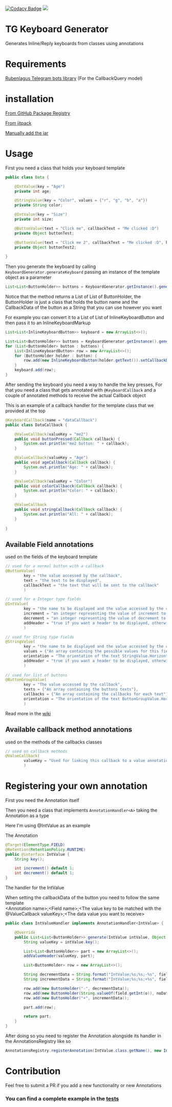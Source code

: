 [![Codacy Badge](https://api.codacy.com/project/badge/Grade/d5d2f57503aa41f6b89d8901aeb093e4)](https://www.codacy.com/manual/MouamleH/tg-keyboard-generator?utm_source=github.com&amp;utm_medium=referral&amp;utm_content=MouamleH/tg-keyboard-generator&amp;utm_campaign=Badge_Grade)
[![](https://jitpack.io/v/MouamleH/tg-keyboard-generator.svg)](https://jitpack.io/#MouamleH/tg-keyboard-generator)

# TG Keyboard Generator

Generates Inline/Reply keyboards from classes using annotations

# Requirements
[Rubenlagus Telegram bots library](https://github.com/rubenlagus/TelegramBots) (For the CallbackQuery model)

# installation
[From GitHub Package Registry](https://github.com/MouamleH/tg-keyboard-generator/packages)

[From jitpack](https://jitpack.io/#MouamleH/tg-keyboard-generator)

[Manually add the jar](https://github.com/MouamleH/tg-keyboard-generator/blob/master/dist/tg-keyboard-generator-2.2-beta.jar)

# Usage
First you need a class that holds your keyboard template
```java
public class Data {

    @IntValue(key = "Age")
    private int age;

    @StringValue(key = "Color", values = {"r", "g", "b", "a"})
    private String color;

    @IntValue(key = "Size")
    private int size;

    @ButtonValue(text = "Click me", callbackText = "Me clicked :D")
    private Object buttonTest;

    @ButtonValue(text = "Click me 2", callbackText = "Me clicked :D", key = "me2")
    private Object buttonTest2;
    
}

```

Then you generate the keyboard by calling `KeyboardGenerator.generateKeyboard` 
passing an instance of the template object as a parameter

```java
List<List<ButtonHolder>> buttons = KeyboardGenerator.getInstance().generateKeyboard(new Data());
```

Notice that the method returns a List of List of ButtonHolder, 
the ButtonHolder is just a class that holds the button name and the CallbackData of the button as a String
that you can use however you want


For example you can convert it to a List of List of InlineKeyboardButton and then pass it to an InlineKeyboardMarkup
```java
List<List<InlineKeyboardButton>> keyboard = new ArrayList<>();

List<List<ButtonHolder>> buttons = KeyboardGenerator.getInstance().generateKeyboard(new Data());
for (List<ButtonHolder> button : buttons) {
    List<InlineKeyboardButton> row = new ArrayList<>();
    for (ButtonHolder holder : button) {
        row.add(new InlineKeyboardButton(holder.getText()).setCallbackData(holder.getData()));
    }
    keyboard.add(row);
}
```

After sending the keyboard you need a way to handle the key presses,
For that you need a class that gets annotated with `@KeyboardCallback` and a couple of 
annotated methods to receive the actual Callback object

This is an example of a callback handler for the template class that we provided at the top
```java
@KeyboardCallback(name = "dataCallback")
public class DataCallback {

    @ValueCallback(valueKey = "me2")
    public void buttonPressed(Callback callback) {
        System.out.println("me2 button: " + callback);
    }

    @ValueCallback(valueKey = "Age")
    public void ageCallback(Callback callback) {
        System.out.println("Age: " + callback);
    }

    @ValueCallback(valueKey = "Color")
    public void colorCallbacck(Callback callback) {
        System.out.println("Color: " + callback);
    }

    @ValueCallback
    public void stringCallback(Callback callback) {
        System.out.println("All: " + callback);
    }
    
}

```


## Available Field annotations
used on the fields of the keyboard template
```java
// used for a normal button with a callback
@ButtonValue(
        key = "the value accessed by the callback",
        text = "the text to be displayed",
        callbackText = "the text that will be sent to the callback"
        )

// used for a Integer type fields
@IntValue(
        key = "the name to be displayed and the value accessed by the callback", 
        increment = "an integer representing the value of increment to the integer",
        decrement = "an integer representing the value of decrement to the integer",
        addHeader = "true if you want a header to be displayed, otherwise false"
        )

// used for String type fields
@StringValue(
        key = "the name to be displayed and the value accessed by the callback",
        values = {"An array containing the possible values for this field"},
        orientation = "The orientation of the text StringValue.Horizontal or StringValue.Vertical", 
        addHeader = "true if you want a header to be displayed, otherwise false"
        )
        
// used for list of buttons
@ButtonGroupValue(
        key = "The value accessed by the callback",
        texts = {"An array containing the buttons texts"},
        callbacks = {"An array containing the callbacks for each text"}, // length must match texts[] length
        orientation = "The orientation of the text ButtonGroupValue.Horizontal or ButtonGroupValue.Vertical"
        )
```

Read more in the [wiki](https://github.com/MouamleH/tg-keyboard-generator/wiki)



## Available callback method annotations

used on the methods of the callbacks classes
```java
// used on callback methods
@ValueCallback(
        valueKey = "Used for linking this callback to a value annotation"
        )
```

# Registering your own annotation
First you need the Annotation itself 

Then you need a class that implements `AnnotationHandler<A>` taking the Annotation as a type 

Here I'm using @IntValue as an example

The Annotation
```java
@Target(ElementType.FIELD)
@Retention(RetentionPolicy.RUNTIME)
public @interface IntValue {
    String key();

    int increment() default 1;
    int decrement() default 1;
}
```

The handler for the IntValue 

When setting the callbackData of the button you need to follow the same template<br>
\<Annotation name\>;\<Field name\>;\<The value key to be matched with the @ValueCallback valueKey\>;\<The data value you want to receive\>

```java
public class IntValueHandler implements AnnotationHandler<IntValue> {

    @Override
    public List<List<ButtonHolder>> generate(IntValue intValue, Object o, Field field) throws Exception {
        String valueKey = intValue.key();

        List<List<ButtonHolder>> part = new ArrayList<>();
        addValueHeader(valueKey, part);

        List<ButtonHolder> row = new ArrayList<>();

        String decrementData = String.format("IntValue;%s;%s;-%s", field.getName(), valueKey, intValue.decrement());
        String incrementData = String.format("IntValue;%s;%s;+%s", field.getName(), valueKey, intValue.increment());

        row.add(new ButtonHolder("-", decrementData));
        row.add(new ButtonHolder(String.valueOf(field.getInt(o)), noData));
        row.add(new ButtonHolder("+", incrementData));

        part.add(row);

        return part;
    }
}
```

After doing so you need to register the Annotation alongside its handler in the AnnotationsRegistry like so
```java
AnnotationsRegistry.registerAnnotation(IntValue.class.getName(), new IntValueHandler());
```

# Contribution
Feel free to submit a PR if you add a new functionality or new Annotations


### You can find a complete example in the [tests](https://github.com/MouamleH/tg-keyboard-generator/tree/master/src/test/java/mouamle/keyboard)
